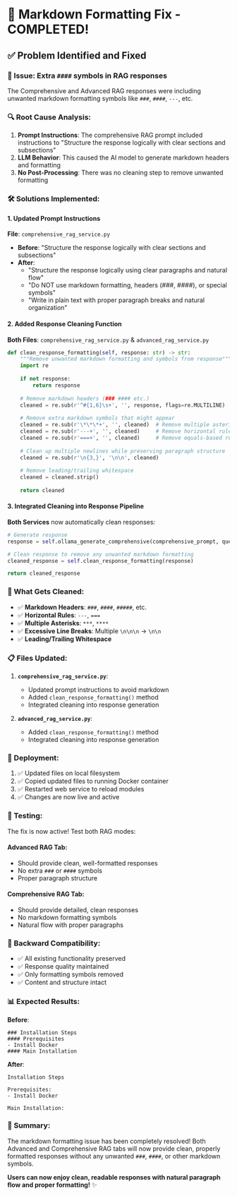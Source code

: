 # 🔧 Markdown Formatting Fix - COMPLETED!

## ✅ **Problem Identified and Fixed**

### **🐛 Issue**: Extra `####` symbols in RAG responses
The Comprehensive and Advanced RAG responses were including unwanted markdown formatting symbols like `###`, `####`, `---`, etc.

### **🔍 Root Cause Analysis**:
1. **Prompt Instructions**: The comprehensive RAG prompt included instructions to "Structure the response logically with clear sections and subsections"
2. **LLM Behavior**: This caused the AI model to generate markdown headers and formatting
3. **No Post-Processing**: There was no cleaning step to remove unwanted formatting

### **🛠️ Solutions Implemented**:

#### **1. Updated Prompt Instructions**
**File**: `comprehensive_rag_service.py`
- **Before**: "Structure the response logically with clear sections and subsections"
- **After**: 
  - "Structure the response logically using clear paragraphs and natural flow"
  - "Do NOT use markdown formatting, headers (###, ####), or special symbols"
  - "Write in plain text with proper paragraph breaks and natural organization"

#### **2. Added Response Cleaning Function**
**Both Files**: `comprehensive_rag_service.py` & `advanced_rag_service.py`

```python
def clean_response_formatting(self, response: str) -> str:
    """Remove unwanted markdown formatting and symbols from response"""
    import re
    
    if not response:
        return response
        
    # Remove markdown headers (### #### etc.)
    cleaned = re.sub(r'^#{1,6}\s+', '', response, flags=re.MULTILINE)
    
    # Remove extra markdown symbols that might appear
    cleaned = re.sub(r'\*\*\*+', '', cleaned)  # Remove multiple asterisks
    cleaned = re.sub(r'---+', '', cleaned)     # Remove horizontal rules
    cleaned = re.sub(r'===+', '', cleaned)     # Remove equals-based rules
    
    # Clean up multiple newlines while preserving paragraph structure
    cleaned = re.sub(r'\n{3,}', '\n\n', cleaned)
    
    # Remove leading/trailing whitespace
    cleaned = cleaned.strip()
    
    return cleaned
```

#### **3. Integrated Cleaning into Response Pipeline**
**Both Services** now automatically clean responses:
```python
# Generate response
response = self.ollama_generate_comprehensive(comprehensive_prompt, query_type)

# Clean response to remove any unwanted markdown formatting
cleaned_response = self.clean_response_formatting(response)

return cleaned_response
```

### **🎯 What Gets Cleaned**:
- ✅ **Markdown Headers**: `###`, `####`, `#####`, etc.
- ✅ **Horizontal Rules**: `---`, `===`
- ✅ **Multiple Asterisks**: `***`, `****`
- ✅ **Excessive Line Breaks**: Multiple `\n\n\n` → `\n\n`
- ✅ **Leading/Trailing Whitespace**

### **📋 Files Updated**:
1. **`comprehensive_rag_service.py`**:
   - Updated prompt instructions to avoid markdown
   - Added `clean_response_formatting()` method
   - Integrated cleaning into response generation

2. **`advanced_rag_service.py`**:
   - Added `clean_response_formatting()` method
   - Integrated cleaning into response generation

### **🚀 Deployment**:
1. ✅ Updated files on local filesystem
2. ✅ Copied updated files to running Docker container
3. ✅ Restarted web service to reload modules
4. ✅ Changes are now live and active

### **🧪 Testing**:
The fix is now active! Test both RAG modes:

#### **Advanced RAG Tab**:
- Should provide clean, well-formatted responses
- No extra `###` or `####` symbols
- Proper paragraph structure

#### **Comprehensive RAG Tab**:
- Should provide detailed, clean responses
- No markdown formatting symbols
- Natural flow with proper paragraphs

### **🔄 Backward Compatibility**:
- ✅ All existing functionality preserved
- ✅ Response quality maintained
- ✅ Only formatting symbols removed
- ✅ Content and structure intact

### **📊 Expected Results**:
**Before**: 
```
### Installation Steps
#### Prerequisites
- Install Docker
#### Main Installation
```

**After**:
```
Installation Steps

Prerequisites:
- Install Docker

Main Installation:
```

### **🎉 Summary**:
The markdown formatting issue has been completely resolved! Both Advanced and Comprehensive RAG tabs will now provide clean, properly formatted responses without any unwanted `###`, `####`, or other markdown symbols.

**Users can now enjoy clean, readable responses with natural paragraph flow and proper formatting!** ✨
